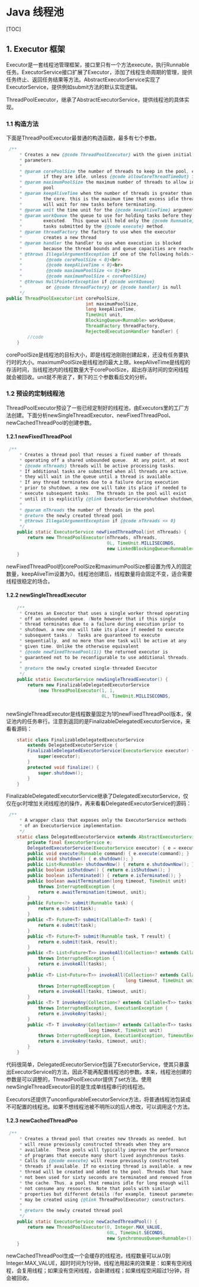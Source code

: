 # Java 线程池

[TOC]

## 1. Executor 框架

Executor是一套线程池管理框架，接口里只有一个方法execute，执行Runnable任务。ExecutorService接口扩展了Executor，添加了线程生命周期的管理，提供任务终止、返回任务结果等方法。AbstractExecutorService实现了ExecutorService，提供例如submit方法的默认实现逻辑。

ThreadPoolExecutor，继承了AbstractExecutorService，提供线程池的具体实现。

### 1.1 构造方法

下面是ThreadPoolExecutor最普通的构造函数，最多有七个参数。

```java
 /**
     * Creates a new {@code ThreadPoolExecutor} with the given initial
     * parameters.
     *
     * @param corePoolSize the number of threads to keep in the pool, even
     *        if they are idle, unless {@code allowCoreThreadTimeOut} is set
     * @param maximumPoolSize the maximum number of threads to allow in the
     *        pool
     * @param keepAliveTime when the number of threads is greater than
     *        the core, this is the maximum time that excess idle threads
     *        will wait for new tasks before terminating.
     * @param unit the time unit for the {@code keepAliveTime} argument
     * @param workQueue the queue to use for holding tasks before they are
     *        executed.  This queue will hold only the {@code Runnable}
     *        tasks submitted by the {@code execute} method.
     * @param threadFactory the factory to use when the executor
     *        creates a new thread
     * @param handler the handler to use when execution is blocked
     *        because the thread bounds and queue capacities are reached
     * @throws IllegalArgumentException if one of the following holds:<br>
     *         {@code corePoolSize < 0}<br>
     *         {@code keepAliveTime < 0}<br>
     *         {@code maximumPoolSize <= 0}<br>
     *         {@code maximumPoolSize < corePoolSize}
     * @throws NullPointerException if {@code workQueue}
     *         or {@code threadFactory} or {@code handler} is null
     */
public ThreadPoolExecutor(int corePoolSize,
                              int maximumPoolSize,
                              long keepAliveTime,
                              TimeUnit unit,
                              BlockingQueue<Runnable> workQueue,
                              ThreadFactory threadFactory,
                              RejectedExecutionHandler handler) {
        //code
    }
```

corePoolSize是线程池的目标大小，即是线程池刚刚创建起来，还没有任务要执行时的大小。maximumPoolSize是线程池的最大上限。keepAliveTime是线程的存活时间，当线程池内的线程数量大于corePoolSize，超出存活时间的空闲线程就会被回收。unit就不用说了，剩下的三个参数看后文的分析。

### 1.2 预设的定制线程池

ThreadPoolExecutor预设了一些已经定制好的线程池，由Executors里的工厂方法创建。下面分析newSingleThreadExecutor、newFixedThreadPool、newCachedThreadPool的创建参数。

#### 1.2.1 newFixedThreadPool

```java
 /**
     * Creates a thread pool that reuses a fixed number of threads
     * operating off a shared unbounded queue.  At any point, at most
     * {@code nThreads} threads will be active processing tasks.
     * If additional tasks are submitted when all threads are active,
     * they will wait in the queue until a thread is available.
     * If any thread terminates due to a failure during execution
     * prior to shutdown, a new one will take its place if needed to
     * execute subsequent tasks.  The threads in the pool will exist
     * until it is explicitly {@link ExecutorService#shutdown shutdown}.
     *
     * @param nThreads the number of threads in the pool
     * @return the newly created thread pool
     * @throws IllegalArgumentException if {@code nThreads <= 0}
     */
    public static ExecutorService newFixedThreadPool(int nThreads) {
        return new ThreadPoolExecutor(nThreads, nThreads,
                                      0L, TimeUnit.MILLISECONDS,
                                      new LinkedBlockingQueue<Runnable>());
    }
```

newFixedThreadPool的corePoolSize和maximumPoolSize都设置为传入的固定数量，keepAliveTim设置为0。线程池创建后，线程数量将会固定不变，适合需要线程很稳定的场合。

#### 1.2.2 newSingleThreadExecutor

```java
    /**
     * Creates an Executor that uses a single worker thread operating
     * off an unbounded queue. (Note however that if this single
     * thread terminates due to a failure during execution prior to
     * shutdown, a new one will take its place if needed to execute
     * subsequent tasks.)  Tasks are guaranteed to execute
     * sequentially, and no more than one task will be active at any
     * given time. Unlike the otherwise equivalent
     * {@code newFixedThreadPool(1)} the returned executor is
     * guaranteed not to be reconfigurable to use additional threads.
     *
     * @return the newly created single-threaded Executor
     */
    public static ExecutorService newSingleThreadExecutor() {
        return new FinalizableDelegatedExecutorService
            (new ThreadPoolExecutor(1, 1,
                                    0L, TimeUnit.MILLISECONDS,
         
```

newSingleThreadExecutor是线程数量固定为1的newFixedThreadPool版本，保证池内的任务串行。注意到返回的是FinalizableDelegatedExecutorService，来看看源码：

```java
    static class FinalizableDelegatedExecutorService
        extends DelegatedExecutorService {
        FinalizableDelegatedExecutorService(ExecutorService executor) {
            super(executor);
        }
        protected void finalize() {
            super.shutdown();
        }
    }

```

FinalizableDelegatedExecutorService继承了DelegatedExecutorService，仅仅在gc时增加关闭线程池的操作，再来看看DelegatedExecutorService的源码：

```java
 /**
     * A wrapper class that exposes only the ExecutorService methods
     * of an ExecutorService implementation.
     */
    static class DelegatedExecutorService extends AbstractExecutorService {
        private final ExecutorService e;
        DelegatedExecutorService(ExecutorService executor) { e = executor; }
        public void execute(Runnable command) { e.execute(command); }
        public void shutdown() { e.shutdown(); }
        public List<Runnable> shutdownNow() { return e.shutdownNow(); }
        public boolean isShutdown() { return e.isShutdown(); }
        public boolean isTerminated() { return e.isTerminated(); }
        public boolean awaitTermination(long timeout, TimeUnit unit)
            throws InterruptedException {
            return e.awaitTermination(timeout, unit);
        }
        public Future<?> submit(Runnable task) {
            return e.submit(task);
        }
        public <T> Future<T> submit(Callable<T> task) {
            return e.submit(task);
        }
        public <T> Future<T> submit(Runnable task, T result) {
            return e.submit(task, result);
        }
        public <T> List<Future<T>> invokeAll(Collection<? extends Callable<T>> tasks)
            throws InterruptedException {
            return e.invokeAll(tasks);
        }
        public <T> List<Future<T>> invokeAll(Collection<? extends Callable<T>> tasks,
                                             long timeout, TimeUnit unit)
            throws InterruptedException {
            return e.invokeAll(tasks, timeout, unit);
        }
        public <T> T invokeAny(Collection<? extends Callable<T>> tasks)
            throws InterruptedException, ExecutionException {
            return e.invokeAny(tasks);
        }
        public <T> T invokeAny(Collection<? extends Callable<T>> tasks,
                               long timeout, TimeUnit unit)
            throws InterruptedException, ExecutionException, TimeoutException {
            return e.invokeAny(tasks, timeout, unit);
        }
    }

```

代码很简单，DelegatedExecutorService包装了ExecutorService，使其只暴露出ExecutorService的方法，因此不能再配置线程池的参数。本来，线程池创建的参数是可以调整的，ThreadPoolExecutor提供了set方法。使用newSingleThreadExecutor目的是生成单线程串行的线程池。



Executors还提供了unconfigurableExecutorService方法，将普通线程池包装成不可配置的线程池。如果不想线程池被不明所以的后人修改，可以调用这个方法。

#### 1.2.3 newCachedThreadPoo

```java
 /**
     * Creates a thread pool that creates new threads as needed, but
     * will reuse previously constructed threads when they are
     * available.  These pools will typically improve the performance
     * of programs that execute many short-lived asynchronous tasks.
     * Calls to {@code execute} will reuse previously constructed
     * threads if available. If no existing thread is available, a new
     * thread will be created and added to the pool. Threads that have
     * not been used for sixty seconds are terminated and removed from
     * the cache. Thus, a pool that remains idle for long enough will
     * not consume any resources. Note that pools with similar
     * properties but different details (for example, timeout parameters)
     * may be created using {@link ThreadPoolExecutor} constructors.
     *
     * @return the newly created thread pool
     */
    public static ExecutorService newCachedThreadPool() {
        return new ThreadPoolExecutor(0, Integer.MAX_VALUE,
                                      60L, TimeUnit.SECONDS,
                                      new SynchronousQueue<Runnable>());
    }
```

newCachedThreadPool生成一个会缓存的线程池，线程数量可以从0到Integer.MAX_VALUE，超时时间为1分钟。线程池用起来的效果是：如果有空闲线程，会复用线程；如果没有空闲线程，会新建线程；如果线程空闲超过1分钟，将会被回收。


